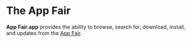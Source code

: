 # The App Fair

**App Fair.app** provides the ability to browse, search for, download,
install, and updates from the [App Fair](https://www.appfair.net).









